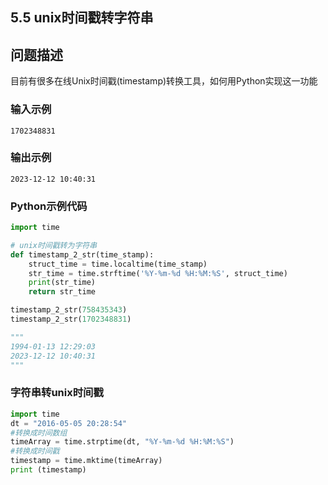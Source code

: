 ## 5.5 unix时间戳转字符串

## 问题描述

目前有很多在线Unix时间戳(timestamp)转换工具，如何用Python实现这一功能

### 输入示例

```text
1702348831
```

### 输出示例

```text
2023-12-12 10:40:31
```

### Python示例代码

```python
import time

# unix时间戳转为字符串
def timestamp_2_str(time_stamp):
    struct_time = time.localtime(time_stamp)
    str_time = time.strftime('%Y-%m-%d %H:%M:%S', struct_time)
    print(str_time)
    return str_time

timestamp_2_str(758435343)
timestamp_2_str(1702348831)

"""
1994-01-13 12:29:03
2023-12-12 10:40:31
"""
```



### 字符串转unix时间戳

```python
import time
dt = "2016-05-05 20:28:54"
#转换成时间数组
timeArray = time.strptime(dt, "%Y-%m-%d %H:%M:%S")
#转换成时间戳
timestamp = time.mktime(timeArray)
print (timestamp)
```